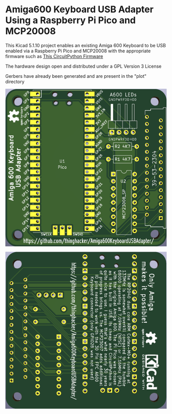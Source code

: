 # Amiga600 Keyboard USB Adapter Using a Raspberry Pi Pico and MCP20008
This Kicad 5.1.10 project enables an existing Amiga 600 Keyboard to be USB enabled via a Raspberry Pi Pico and MCP20008 with the appropriate firmware such as [This CircuitPython Firmware](https://github.com/thinghacker/Amiga600KeyboardUSBAdapter/tree/main/CircuitPythonCode-Amiga600Keyboard_USB_Pico)

The hardware design open and distributed under a GPL Version 3 License

Gerbers have already been generated and are present in the "plot" directory

![PCB Front](pcb-images/pcb-front.PNG)

![PCB Back](pcb-images/pcb-back.PNG)